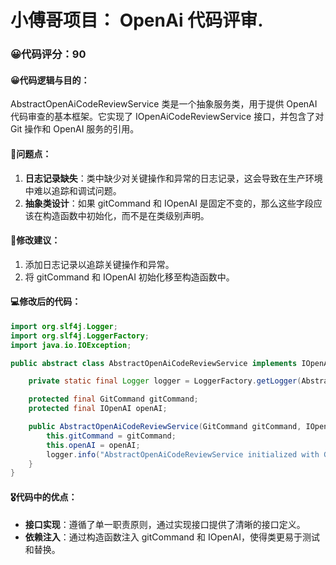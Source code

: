 # 小傅哥项目： OpenAi 代码评审.
### 😀代码评分：90
#### 😀代码逻辑与目的：
AbstractOpenAiCodeReviewService 类是一个抽象服务类，用于提供 OpenAI 代码审查的基本框架。它实现了 IOpenAiCodeReviewService 接口，并包含了对 Git 操作和 OpenAI 服务的引用。

#### 🤔问题点：
1. **日志记录缺失**：类中缺少对关键操作和异常的日志记录，这会导致在生产环境中难以追踪和调试问题。
2. **抽象类设计**：如果 gitCommand 和 IOpenAI 是固定不变的，那么这些字段应该在构造函数中初始化，而不是在类级别声明。

#### 🎯修改建议：
1. 添加日志记录以追踪关键操作和异常。
2. 将 gitCommand 和 IOpenAI 初始化移至构造函数中。

#### 💻修改后的代码：
```java
import org.slf4j.Logger;
import org.slf4j.LoggerFactory;
import java.io.IOException;

public abstract class AbstractOpenAiCodeReviewService implements IOpenAiCodeReviewService {

    private static final Logger logger = LoggerFactory.getLogger(AbstractOpenAiCodeReviewService.class);

    protected final GitCommand gitCommand;
    protected final IOpenAI openAI;

    public AbstractOpenAiCodeReviewService(GitCommand gitCommand, IOpenAI openAI) {
        this.gitCommand = gitCommand;
        this.openAI = openAI;
        logger.info("AbstractOpenAiCodeReviewService initialized with GitCommand: {} and OpenAI: {}", gitCommand, openAI);
    }
}
```

#### 🎖代码中的优点：
- **接口实现**：遵循了单一职责原则，通过实现接口提供了清晰的接口定义。
- **依赖注入**：通过构造函数注入 gitCommand 和 IOpenAI，使得类更易于测试和替换。